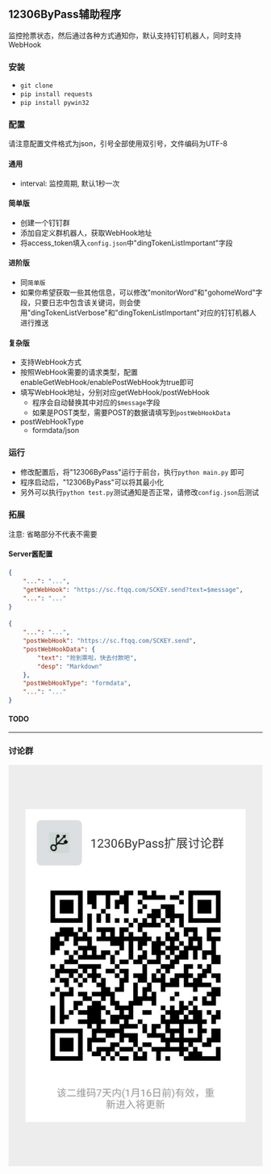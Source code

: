 
## 12306ByPass辅助程序

监控抢票状态，然后通过各种方式通知你，默认支持钉钉机器人，同时支持WebHook

### 安装

- `git clone`
- `pip install requests`
- `pip install pywin32`

### 配置

请注意配置文件格式为json，引号全部使用双引号，文件编码为UTF-8

#### 通用

- interval: 监控周期, 默认1秒一次

#### 简单版

- 创建一个钉钉群
- 添加自定义群机器人，获取WebHook地址
- 将access_token填入`config.json`中"dingTokenListImportant"字段

#### 进阶版

- 同`简单版`
- 如果你希望获取一些其他信息，可以修改"monitorWord"和"gohomeWord"字段，只要日志中包含该关键词，则会使用"dingTokenListVerbose"和"dingTokenListImportant"对应的钉钉机器人进行推送

#### 复杂版

- 支持WebHook方式
- 按照WebHook需要的请求类型，配置enableGetWebHook/enablePostWebHook为true即可
- 填写WebHook地址，分别对应getWebHook/postWebHook
    + 程序会自动替换其中对应的`$message`字段
    + 如果是POST类型，需要POST的数据请填写到`postWebHookData`
- postWebHookType
    + formdata/json

### 运行

- 修改配置后，将"12306ByPass"运行于前台，执行`python main.py` 即可
- 程序启动后，"12306ByPass"可以将其最小化
- 另外可以执行`python test.py`测试通知是否正常，请修改`config.json`后测试

### 拓展

注意: 省略部分不代表不需要

#### Server酱配置

```JSON
{
    "...": "...",
    "getWebHook": "https://sc.ftqq.com/SCKEY.send?text=$message",
    "...": "..."
}

{
    "...": "...",
    "postWebHook": "https://sc.ftqq.com/SCKEY.send",
    "postWebHookData": {
        "text": "抢到票啦，快去付款吧",
        "desp": "Markdown"
    },
    "postWebHookType": "formdata",
    "...": "..."
}
```

#### TODO

---

### 讨论群

![微信群](./res/wechat_group.jpeg)



